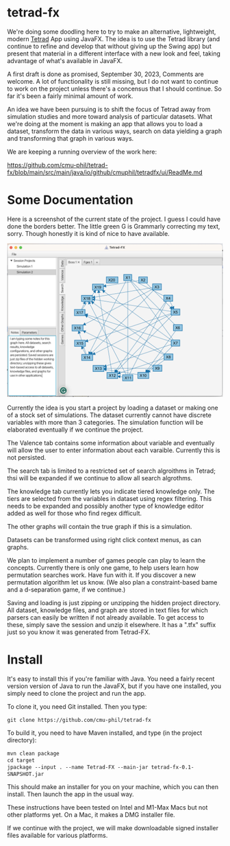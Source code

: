 # tetrad-fx

We're doing some doodling here to try to make an alternative, 
lightweight, modern [Tetrad](https://github.com/cmu-phil/tetrad) App using JavaFX. 
The idea is to use the Tetrad library (and continue to refine and 
develop that without giving up the Swing app) but present that material 
in a different interface with a new look and feel, taking advantage 
of what's available in JavaFX.

A first draft is done as promised, September 30, 2023, Comments are welcome.
A lot of functionality is still missing, but I do not want to continue
to work on the project unless there's a concensus that I should continue.
So far it's been a fairly minimal amount of work.

An idea we have been pursuing is to shift the focus of
Tetrad away from simulation studies and more toward analysis of particular 
datasets. What we're doing at the moment is making an app that allows 
you to load a dataset, transform the data in various ways, search on
data yielding a graph and transforming that graph in various ways.

We are keeping a running overview of the work here:

https://github.com/cmu-phil/tetrad-fx/blob/main/src/main/java/io/github/cmuphil/tetradfx/ui/ReadMe.md

# Some Documentation

Here is a screenshot of the current state of the project. I guess I could have done the borders better.
The little green G is Grammarly correcting my text, sorry. Though honestly it is kind of nice to have
available.

![Picture of the current state of the project.](https://github.com/cmu-phil/tetrad-fx/blob/main/src/main/resources/App.Screenshot.2023-9.30.png)

Currently the idea is you start a project by loading a dataset or making one of a stock set of simulations.
The dataset currently cannot have discrete variables with more than 3 categories. The simulation function will
be elaborated eventually if we continue the project.

The Valence tab contains some information about variable and eventually will allow the user to enter
information about each varaible. Currently this is not persisted.

The search tab is limited to a restricted set of search algroithms in Tetrad; thsi will be 
expanded if we continue to allow all search algrothms.

The knowledge tab currently lets you indicate tiered knowledge only. The tiers are selected
from the variables in dataset using regex filtering. This needs to be expanded and possibly
another type of knowledge editor added as well for those who find regex difficult.

The other graphs will contain the true graph if this is a simulation.

Datasets can be transformed using right click context menus, as can graphs.

We plan to implement a number of games people can play to learn the concepts. Currently
there is only one game, to help users learn how permutation searches work. Have fun
with it. If you discover a new permutation algorithm let us know. (We also plan a
constraint-based bame and a d-separation game, if we continue.)

Saving and loading is just zipping or unzipping the hidden project directory.
All dataset, knowledge files, and graph are stored in text files for which
parsers can easily be written if not already available. To get access to these,
simply save the session and unzip it elsewhere. It has a ".tfx" suffix just so
you know it was generated from Tetrad-FX.

# Install

It's easy to install this if you're familiar with Java. You need a fairly
recent version version of Java to run the JavaFX, but if you have one installed,
you simply need to clone the project and run the app.

To clone it, you need Git installed. Then you type:

```
git clone https://github.com/cmu-phil/tetrad-fx
```

To build it, you need to have Maven installed, and type (in the project directory):

```
mvn clean package
cd target
jpackage --input . --name Tetrad-FX --main-jar tetrad-fx-0.1-SNAPSHOT.jar 
```

This should make an installer for you on your machine, which you can then install. Then launch the 
app in the usual way.

These instructions have been tested on Intel and M1-Max Macs but not other platforms yet.
On a Mac, it makes a DMG installer file.

If we continue with the project, we will make downloadable signed installer files available for various
platforms.

